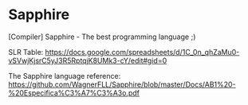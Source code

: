 # Sapphire
[Compiler] Sapphire - The best programming language ;) 

SLR Table: https://docs.google.com/spreadsheets/d/1C_0n_qhZaMu0-vSVwjKjsrC5yJ3R5RptqjK8UMk3-cY/edit#gid=0

The Sapphire language reference: https://github.com/WagnerFLL/Sapphire/blob/master/Docs/AB1%20-%20Especifica%C3%A7%C3%A3o.pdf
